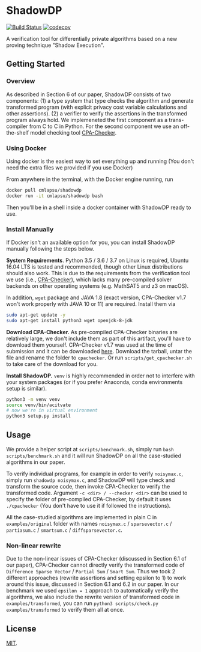# ShadowDP

[![Build Status](https://travis-ci.com/RyanWangGit/shadowdp.svg?token=6D8zTzZr7SPui6PzhT2a&branch=master)](https://travis-ci.com/RyanWangGit/shadowdp) [![codecov](https://codecov.io/gh/RyanWangGit/shadowdp/branch/master/graph/badge.svg?token=ZrKPNQCjub)](https://codecov.io/gh/RyanWangGit/shadowdp)

A verification tool for differentially private algorithms based on a new proving technique "Shadow Execution".

## Getting Started
### Overview
As described in Section 6 of our paper, ShadowDP consists of two components: (1) a type system that type checks the algorithm and generate transformed program (with explicit privacy cost variable calculations and other assertions). (2) a verifier to verify the assertions in the transformed program always hold. We implemeneted the first component as a trans-compiler from C to C in Python. For the second component we use an off-the-shelf model checking tool [CPA-Checker](https://cpachecker.sosy-lab.org/).

### Using Docker

Using docker is the easiest way to set everything up and running (You don't need the extra files we provided if you use Docker)

From anywhere in the terminal, with the Docker engine running, run

```bash
docker pull cmlapsu/shadowdp
docker run -it cmlapsu/shadowdp bash
```

Then you'll be in a shell inside a docker container with ShadowDP ready to use.

### Install Manually

If Docker isn't an available option for you, you can install ShadowDP manually following the steps below.

**System Requirements**.
Python 3.5 / 3.6 / 3.7 on Linux is required, Ubuntu 16.04 LTS is tested and recommended, though other Linux distributions should also work. This is due to the requirements from the verification tool we use (i.e., [CPA-Checker](https://cpachecker.sosy-lab.org/)), which lacks many pre-compiled solver backends on other operating systems (e.g. MathSAT5 and z3 on macOS). 

In addition, `wget` package and JAVA 1.8 (exact version, CPA-Checker v1.7 won't work properly with JAVA 10 or 11) are required. Install them via
```bash
sudo apt-get update -y
sudo apt-get install python3 wget openjdk-8-jdk
```

**Download CPA-Checker.** 
As pre-compiled CPA-Checker binaries are relatively large, we don't include them as part of this artifact, you'll have to download them yourself. CPA-Checker v1.7 was used at the time of submission and it can be downloaded [here](https://cpachecker.sosy-lab.org/download-oldversions.php). Download the tarball, untar the file and rename the folder to `cpachecker`. Or run `scripts/get_cpachecker.sh` to take care of the download for you.

**Install ShadowDP.**
`venv` is highly recommended in order not to interfere with your system packages (or if you prefer Anaconda, conda environments setup is similar).

```bash
python3 -m venv venv
source venv/bin/acitvate
# now we're in virtual environment
python3 setup.py install
```

## Usage

We provide a helper script at `scripts/benchmark.sh`, simply run `bash scripts/benchmark.sh` and it will run ShadowDP on all the case-studied algorithms in our paper.

To verify individual programs, for example in order to verify `noisymax.c`, simply run `shadowdp noisymax.c`, and ShadowDP will type check and transform the source code, then invoke CPA-Checker to verify the transformed code. Argument `-c <dir> / --checker <dir>` can be used to specify the folder of pre-compiled CPA-Checker, by default it uses `./cpachecker` (You don't have to use it if followed the instructions).

All the case-studied algorithms are implemented in plain C in `examples/original` folder with names `noisymax.c` / `sparsevector.c` / `partiasum.c` / `smartsum.c` / `diffsparsevector.c`.

### Non-linear rewrite
Due to the non-linear issues of CPA-Checker (discussed in Section 6.1 of our paper), CPA-Checker cannot directly verify the transformed code of `Difference Sparse Vector` / `Partial Sum` / `Smart Sum`. Thus we took 2 different approaches (rewrite assertions and setting epsilon to 1) to work around this issue, discussed in Section 6.1 and 6.2 in our paper. In our benchmark we used `epsilon = 1` approach to automatically verify the algorithms, we also include the rewrite version of transformed code in `examples/transformed`, you can run `python3 scripts/check.py examples/transformed` to verify them all at once.


## License
[MIT](https://github.com/RyanWangGit/shadowdp/blob/master/LICENSE).
